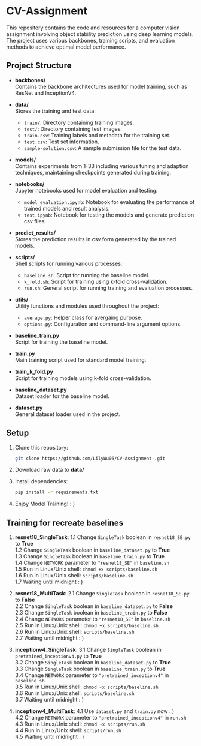 # CV-Assignment

This repository contains the code and resources for a computer vision assignment involving object stability prediction using deep learning models. The project uses various backbones, training scripts, and evaluation methods to achieve optimal model performance.

## Project Structure

- **backbones/**  
  Contains the backbone architectures used for model training, such as ResNet and InceptionV4.

- **data/**  
  Stores the training and test data:
  - `train/`: Directory containing training images.
  - `test/`: Directory containing test images.
  - `train.csv`: Training labels and metadata for the training set.
  - `test.csv`: Test set information.
  - `sample-solution.csv`: A sample submission file for the test data.

- **models/**  
  Contains experiments from 1-33 including various tuning and adaption techniques, maintaining checkpoints generated during training.

- **notebooks/**  
  Jupyter notebooks used for model evaluation and testing:
  - `model_evaluation.ipynb`: Notebook for evaluating the performance of trained models and result analysis.
  - `test.ipynb`: Notebook for testing the models and generate prediction csv files.

- **predict_results/**  
  Stores the prediction results in csv form generated by the trained models.

- **scripts/**  
  Shell scripts for running various processes:
  - `baseline.sh`: Script for running the baseline model.
  - `k_fold.sh`: Script for training using k-fold cross-validation.
  - `run.sh`: General script for running training and evaluation processes.

- **utils/**  
  Utility functions and modules used throughout the project:
  - `average.py`: Helper class for avergaing purpose.
  - `options.py`: Configuration and command-line argument options.

- **baseline_train.py**  
  Script for training the baseline model.

- **train.py**  
  Main training script used for standard model training.

- **train_k_fold.py**  
  Script for training models using k-fold cross-validation.

- **baseline_dataset.py**  
  Dataset loader for the baseline model.

- **dataset.py**  
  General dataset loader used in the project.

## Setup

1. Clone this repository:
   ```bash
   git clone https://github.com/LilyWu06/CV-Assignment-.git

2. Download raw data to **data/** 

3. Install dependencies:
    ```bash
    pip install -r requirements.txt

4. Enjoy Model Training! : )

## Training for recreate baselines

1. **resnet18_SingleTask**:
    1.1 Change `SingleTask` boolean in `resnet18_SE.py` to **True**  
    1.2 Change `SingleTask` boolean in `baseline_dataset.py` to **True**  
    1.3 Change `SingleTask` boolean in `baseline_train.py` to **True**  
    1.4 Change `NETWORK` parameter to `"resnet18_SE"` in `baseline.sh`  
    1.5 Run in Linux/Unix shell: `chmod +x scripts/baseline.sh`  
    1.6 Run in Linux/Unix shell: `scripts/baseline.sh`  
    1.7 Waiting until midnight : )

2. **resnet18_MultiTask**:
    2.1 Change `SingleTask` boolean in `resnet18_SE.py` to **False**  
    2.2 Change `SingleTask` boolean in `baseline_dataset.py` to **False**  
    2.3 Change `SingleTask` boolean in `baseline_train.py` to **False**  
    2.4 Change `NETWORK` parameter to `"resnet18_SE"` in `baseline.sh`  
    2.5 Run in Linux/Unix shell: `chmod +x scripts/baseline.sh`  
    2.6 Run in Linux/Unix shell: `scripts/baseline.sh`  
    2.7 Waiting until midnight : )

3. **inceptionv4_SingleTask**:
    3.1 Change `SingleTask` boolean in `pretrained_inceptionv4.py` to **True**  
    3.2 Change `SingleTask` boolean in `baseline_dataset.py` to **True**  
    3.3 Change `SingleTask` boolean in `baseline_train.py` to **True**  
    3.4 Change `NETWORK` parameter to `"pretrained_inceptionv4"` in `baseline.sh`  
    3.5 Run in Linux/Unix shell: `chmod +x scripts/baseline.sh`  
    3.6 Run in Linux/Unix shell: `scripts/baseline.sh`  
    3.7 Waiting until midnight : )

4. **inceptionv4_MultiTask**:
    4.1 Use `dataset.py` and `train.py` now : )  
    4.2 Change `NETWORK` parameter to `"pretrained_inceptionv4"` in `run.sh`  
    4.3 Run in Linux/Unix shell: `chmod +x scripts/run.sh`  
    4.4 Run in Linux/Unix shell: `scripts/run.sh`  
    4.5 Waiting until midnight : )


